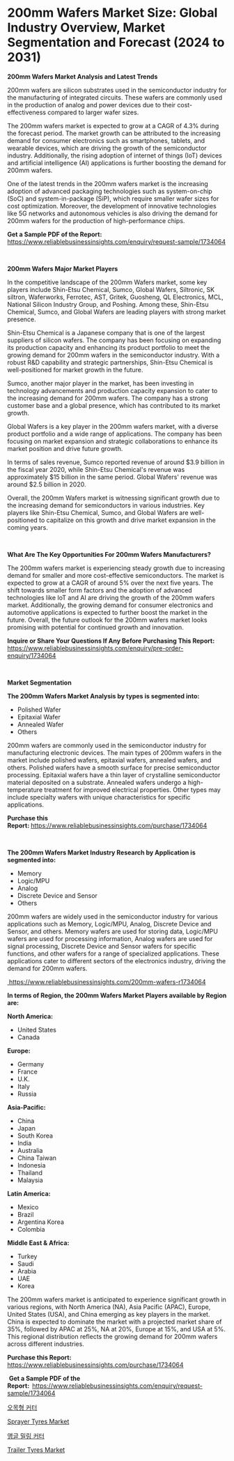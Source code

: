 <p><h1>200mm Wafers Market Size: Global Industry Overview, Market Segmentation and Forecast (2024 to 2031)</h1></p><p><strong>200mm Wafers Market Analysis and Latest Trends</strong></p>
<p><p>200mm wafers are silicon substrates used in the semiconductor industry for the manufacturing of integrated circuits. These wafers are commonly used in the production of analog and power devices due to their cost-effectiveness compared to larger wafer sizes.</p><p>The 200mm wafers market is expected to grow at a CAGR of 4.3% during the forecast period. The market growth can be attributed to the increasing demand for consumer electronics such as smartphones, tablets, and wearable devices, which are driving the growth of the semiconductor industry. Additionally, the rising adoption of internet of things (IoT) devices and artificial intelligence (AI) applications is further boosting the demand for 200mm wafers.</p><p>One of the latest trends in the 200mm wafers market is the increasing adoption of advanced packaging technologies such as system-on-chip (SoC) and system-in-package (SiP), which require smaller wafer sizes for cost optimization. Moreover, the development of innovative technologies like 5G networks and autonomous vehicles is also driving the demand for 200mm wafers for the production of high-performance chips.</p></p>
<p><strong>Get a Sample PDF of the Report:&nbsp;</strong> <a href="https://www.reliablebusinessinsights.com/enquiry/request-sample/1734064">https://www.reliablebusinessinsights.com/enquiry/request-sample/1734064</a></p>
<p>&nbsp;</p>
<p><strong>200mm Wafers Major Market Players</strong></p>
<p><p>In the competitive landscape of the 200mm Wafers market, some key players include Shin-Etsu Chemical, Sumco, Global Wafers, Siltronic, SK siltron, Waferworks, Ferrotec, AST, Gritek, Guosheng, QL Electronics, MCL, National Silicon Industry Group, and Poshing. Among these, Shin-Etsu Chemical, Sumco, and Global Wafers are leading players with strong market presence.</p><p>Shin-Etsu Chemical is a Japanese company that is one of the largest suppliers of silicon wafers. The company has been focusing on expanding its production capacity and enhancing its product portfolio to meet the growing demand for 200mm wafers in the semiconductor industry. With a robust R&D capability and strategic partnerships, Shin-Etsu Chemical is well-positioned for market growth in the future.</p><p>Sumco, another major player in the market, has been investing in technology advancements and production capacity expansion to cater to the increasing demand for 200mm wafers. The company has a strong customer base and a global presence, which has contributed to its market growth.</p><p>Global Wafers is a key player in the 200mm wafers market, with a diverse product portfolio and a wide range of applications. The company has been focusing on market expansion and strategic collaborations to enhance its market position and drive future growth.</p><p>In terms of sales revenue, Sumco reported revenue of around $3.9 billion in the fiscal year 2020, while Shin-Etsu Chemical's revenue was approximately $15 billion in the same period. Global Wafers' revenue was around $2.5 billion in 2020.</p><p>Overall, the 200mm Wafers market is witnessing significant growth due to the increasing demand for semiconductors in various industries. Key players like Shin-Etsu Chemical, Sumco, and Global Wafers are well-positioned to capitalize on this growth and drive market expansion in the coming years.</p></p>
<p>&nbsp;</p>
<p><strong>What Are The Key Opportunities For 200mm Wafers Manufacturers?</strong></p>
<p><p>The 200mm wafers market is experiencing steady growth due to increasing demand for smaller and more cost-effective semiconductors. The market is expected to grow at a CAGR of around 5% over the next five years. The shift towards smaller form factors and the adoption of advanced technologies like IoT and AI are driving the growth of the 200mm wafers market. Additionally, the growing demand for consumer electronics and automotive applications is expected to further boost the market in the future. Overall, the future outlook for the 200mm wafers market looks promising with potential for continued growth and innovation.</p></p>
<p><strong>Inquire or Share Your Questions If Any Before Purchasing This Report:</strong> <a href="https://www.reliablebusinessinsights.com/enquiry/pre-order-enquiry/1734064">https://www.reliablebusinessinsights.com/enquiry/pre-order-enquiry/1734064</a></p>
<p>&nbsp;</p>
<p><strong>Market Segmentation</strong></p>
<p><strong>The 200mm Wafers Market Analysis by types is segmented into:</strong></p>
<p><ul><li>Polished Wafer</li><li>Epitaxial Wafer</li><li>Annealed Wafer</li><li>Others</li></ul></p>
<p><p>200mm wafers are commonly used in the semiconductor industry for manufacturing electronic devices. The main types of 200mm wafers in the market include polished wafers, epitaxial wafers, annealed wafers, and others. Polished wafers have a smooth surface for precise semiconductor processing. Epitaxial wafers have a thin layer of crystalline semiconductor material deposited on a substrate. Annealed wafers undergo a high-temperature treatment for improved electrical properties. Other types may include specialty wafers with unique characteristics for specific applications.</p></p>
<p><strong>Purchase this Report:&nbsp;</strong><a href="https://www.reliablebusinessinsights.com/purchase/1734064">https://www.reliablebusinessinsights.com/purchase/1734064</a></p>
<p>&nbsp;</p>
<p><strong>The 200mm Wafers Market Industry Research by Application is segmented into:</strong></p>
<p><ul><li>Memory</li><li>Logic/MPU</li><li>Analog</li><li>Discrete Device and Sensor</li><li>Others</li></ul></p>
<p><p>200mm wafers are widely used in the semiconductor industry for various applications such as Memory, Logic/MPU, Analog, Discrete Device and Sensor, and others. Memory wafers are used for storing data, Logic/MPU wafers are used for processing information, Analog wafers are used for signal processing, Discrete Device and Sensor wafers for specific functions, and other wafers for a range of specialized applications. These applications cater to different sectors of the electronics industry, driving the demand for 200mm wafers.</p></p>
<p><a href="https://www.reliablebusinessinsights.com/200mm-wafers-r1734064">&nbsp;https://www.reliablebusinessinsights.com/200mm-wafers-r1734064</a></p>
<p><strong>In terms of Region, the 200mm Wafers Market Players available by Region are:</strong></p>
<p>
    <p> <strong> North America: </strong>
        <ul>
            <li>United States</li>
            <li>Canada</li>
        </ul>
        </p> 
    <p> <strong> Europe: </strong>
        <ul>
            <li>Germany</li>
            <li>France</li>
            <li>U.K.</li>
            <li>Italy</li>
            <li>Russia</li>
        </ul>
        </p> 
    <p> <strong> Asia-Pacific: </strong>
        <ul>
            <li>China</li>
            <li>Japan</li>
            <li>South Korea</li>
            <li>India</li>
            <li>Australia</li>
            <li>China Taiwan</li>
            <li>Indonesia</li>
            <li>Thailand</li>
            <li>Malaysia</li>
        </ul>
        </p> 
    <p> <strong> Latin America: </strong>
        <ul>
            <li>Mexico</li>
            <li>Brazil</li>
            <li>Argentina Korea</li>
            <li>Colombia</li>
        </ul>
        </p> 
    <p> <strong> Middle East & Africa: </strong>
        <ul>
            <li>Turkey</li>
            <li>Saudi</li>
            <li>Arabia</li>
            <li>UAE</li>
            <li>Korea</li>
        </ul>
    </p>
    </p>
<p><p>The 200mm wafers market is anticipated to experience significant growth in various regions, with North America (NA), Asia Pacific (APAC), Europe, United States (USA), and China emerging as key players in the market. China is expected to dominate the market with a projected market share of 35%, followed by APAC at 25%, NA at 20%, Europe at 15%, and USA at 5%. This regional distribution reflects the growing demand for 200mm wafers across different industries.</p></p>
<p><strong>Purchase this Report: </strong><a href="https://www.reliablebusinessinsights.com/purchase/1734064">https://www.reliablebusinessinsights.com/purchase/1734064</a></p>
<p>&nbsp;<strong>Get a Sample PDF of the Report:&nbsp;&nbsp;</strong><a href="https://www.reliablebusinessinsights.com/enquiry/request-sample/1734064">https://www.reliablebusinessinsights.com/enquiry/request-sample/1734064</a></p>
<p><strong></strong></p>
<p><p><a href="https://github.com/royErdmtyan906778/Market-Research-Report-List-2/blob/main/6403487155124.md">오목형 커터</a></p><p><a href="https://github.com/lorenzaSchmeler/Market-Research-Report-List-1/blob/main/sprayer-tyres-market.md">Sprayer Tyres Market</a></p><p><a href="https://github.com/valroy852/Market-Research-Report-List-1/blob/main/8264418155125.md">앵글 밀링 커터</a></p><p><a href="https://github.com/AdrianaPaucek2023/Market-Research-Report-List-1/blob/main/trailer-tyres-market.md">Trailer Tyres Market</a></p></p>